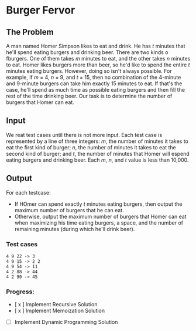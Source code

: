 # Burger Fervor

## The Problem
A man named Homer Simpson likes to eat and drink. He has *t* minutes that he'll spend eating burgers and drinking beer. There are two kinds o fburgers. One of them takes *m* minutes to eat, and the other takes *n* minutes to eat.
    Homer likes burgers more than beer, so he'd like to spend the entire *t* minutes eating burgers. However, doing so isn't always possible. For example, if *m* = 4, *n* = 9, and *t* = 15, then no combination of the 4-minute and 9-minute burgers can take him exactly 15 minutes to eat. If that's the case, he'll spend as much time as possible eating burgers and then fill the rest of the time drinking beer. Our task is to determine the number of burgers that Homer can eat.
    
## Input
We reat test cases until there is not more input. Each test case is represented by a line of three integers: *m*, the number of minutes it takes to eat the first kind of burger; *n*, the number of minutes it takes to eat the second kind of burger; and *t*, the number of minutes that Homer will espend eating burgers and drinking beer. Each *m*, *n*, and *t* value is less than 10,000.

## Output
For each testcase:
- If HOmer can spend exactly *t* minutes eating burgers, then output the maximum number of burgers that he can eat.
- Otherwise, output the maximum number of burgers that Homer can eat when maximizing his time eating burgers, a space, and the number of remaining minutes (during which he'll drink beer).

### Test cases
```
4 9 22 -> 3
4 9 15 -> 2 2
4 9 54 -> 11
4 2 88 -> 44
4 2 90 -> 45
```

### Progress:
- [ x ] Implement Recursive Solution
- [ x ] Implement Memoization Solution
- [   ] Implement Dynamic Programming Solution
